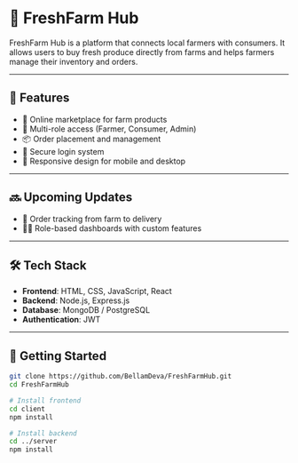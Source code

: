 # 🥬 FreshFarm Hub

FreshFarm Hub is a platform that connects local farmers with consumers. It allows users to buy fresh produce directly from farms and helps farmers manage their inventory and orders.

---

## 🔑 Features

- 🛒 Online marketplace for farm products
- 👥 Multi-role access (Farmer, Consumer, Admin)
- 📦 Order placement and management
- 🔐 Secure login system
- 📱 Responsive design for mobile and desktop

---

## 🔜 Upcoming Updates

- 📍 Order tracking from farm to delivery
- 🧑‍💼 Role-based dashboards with custom features

---

## 🛠️ Tech Stack

- **Frontend**: HTML, CSS, JavaScript, React
- **Backend**: Node.js, Express.js
- **Database**: MongoDB / PostgreSQL
- **Authentication**: JWT

---

## 🚀 Getting Started

```bash
git clone https://github.com/BellamDeva/FreshFarmHub.git
cd FreshFarmHub

# Install frontend
cd client
npm install

# Install backend
cd ../server
npm install
